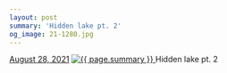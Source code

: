 ```yaml
---
layout: post
summary: 'Hidden lake pt. 2'
og_image: 21-1280.jpg
---
```


<p>
  <time>
    <a href="/21">August 28, 2021</a>
  </time>
  <a href="/21">
    <img src="{{ site.assets_url }}/21-640.jpg" srcset="{{ site.assets_url }}/21-320.jpg 320w, {{ site.assets_url }}/21-640.jpg 640w, {{ site.assets_url }}/21-960.jpg 960w, {{ site.assets_url }}/21-1280.jpg 1280w" sizes="(min-width: 700px) 50vw, calc(100vw - 2rem)" alt="{{ page.summary }}" />
  </a>
  <span>Hidden lake pt. 2</span>
</p>
